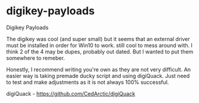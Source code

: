 # digikey-payloads
Digikey Payloads


The digikey was cool (and super small) but it seems that an external driver must be installed in order for Win10 to work. still cool to mess around with.
I think 2 of the 4 may be dupes, probably out dated. But I wanted to put them somewhere to remeber. 

Honestly, I recommend writing you're own as they are not very difficult. An easier way is taking premade ducky script and using digiQuack. Just need to test and make adjustments as it is not always 100% successful.

digiQuack - https://github.com/CedArctic/digiQuack
